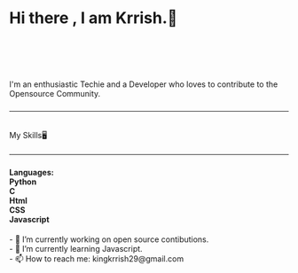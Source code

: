 <h1>Hi there , I am Krrish.🙌
  <h5><br></h5>
  <br><br>
  I'm an enthusiastic Techie and a Developer who loves to contribute to the Opensource Community.
  <h3><hr></h3><br>
  My Skills🖥️
  <h5><hr></h5>
  <h4>Languages:<br>
    Python <br>
    C <br>
    Html <br>
    CSS <br>
    Javascript <br>
  </h4>
</h1>
- 🔭 I’m currently working on open source contibutions. <br>
- 🌱 I’m currently learning Javascript.<br>
- 📫 How to reach me: kingkrrish29@gmail.com<br>
